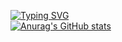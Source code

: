[![Typing SVG](https://readme-typing-svg.herokuapp.com?color=%23FF5B5B&duration=3500&center=true&vCenter=true&lines=hello+world+I'm+%3C%2Fisaac%3E;some+random+tech+nerd)](https://git.io/typing-svg)
<br>
[![Anurag's GitHub stats](https://github-readme-stats.vercel.app/api?username=stickman-dev)](https://github.com/anuraghazra/github-readme-stats)
